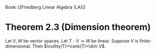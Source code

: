 Book: [[Friedberg Linear Algebra (LA)]]
# Theorem 2.3 (Dimension theorem)
Let $V,W$ be vector spaces.
Let $T:V\to W$ be linear.
Suppose $V$ is finite-dimensional.
Then $\nullity(T)+\rank(T)=\dim V$.